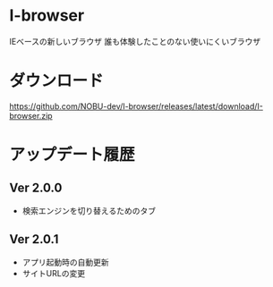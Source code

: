 # I-browser

IEベースの新しいブラウザ
誰も体験したことのない使いにくいブラウザ

# ダウンロード
https://github.com/NOBU-dev/I-browser/releases/latest/download/I-browser.zip

# アップデート履歴
## Ver 2.0.0
 + 検索エンジンを切り替えるためのタブ
## Ver 2.0.1
 + アプリ起動時の自動更新
 + サイトURLの変更
